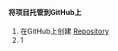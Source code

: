 #### 将项目托管到GitHub上

 1. 在GitHub上创建 [Repository][1]
 2. 1


  [1]: https://github.com/yellowbaby1991/coolweather